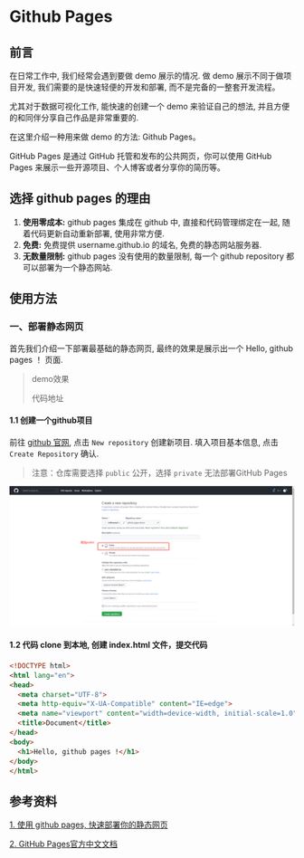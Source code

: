 # Github Pages

## 前言

在日常工作中, 我们经常会遇到要做 demo 展示的情况. 做 demo 展示不同于做项目开发, 我们需要的是快速轻便的开发和部署, 而不是完备的一整套开发流程。

尤其对于数据可视化工作, 能快速的创建一个 demo 来验证自己的想法, 并且方便的和同伴分享自己作品是非常重要的.

在这里介绍一种用来做 demo 的方法: Github Pages。

GitHub Pages 是通过 GitHub 托管和发布的公共网页，你可以使用 GitHub Pages 来展示一些开源项目、个人博客或者分享你的简历等。

## 选择 github pages 的理由

1. **使用零成本:** github pages 集成在 github 中, 直接和代码管理绑定在一起, 随着代码更新自动重新部署, 使用非常方便.
2. **免费:** 免费提供 username.github.io 的域名, 免费的静态网站服务器.
3. **无数量限制:** github pages 没有使用的数量限制, 每一个 github repository 都可以部署为一个静态网站.

## 使用方法

### 一、部署静态网页

首先我们介绍一下部署最基础的静态网页, 最终的效果是展示出一个 Hello, github pages ！ 页面.
 
> demo效果
> 
> 代码地址

#### 1.1 创建一个github项目

前往 [github 官网](https://github.com), 点击 `New repository` 创建新项目. 填入项目基本信息, 点击 `Create Repository` 确认.

> 注意：仓库需要选择 `public` 公开，选择 `private` 无法部署GitHub Pages

![](./images/1.png)

#### 1.2 代码 clone 到本地, 创建 index.html 文件，提交代码

```html
<!DOCTYPE html>
<html lang="en">
<head>
  <meta charset="UTF-8">
  <meta http-equiv="X-UA-Compatible" content="IE=edge">
  <meta name="viewport" content="width=device-width, initial-scale=1.0">
  <title>Document</title>
</head>
<body>
  <h1>Hello, github pages !</h1>
</body>
</html>
```

## 参考资料

[1. 使用 github pages, 快速部署你的静态网页](https://blog.csdn.net/baidu_25464429/article/details/80805237)

[2. GitHub Pages官方中文文档](https://docs.github.com/cn/pages)